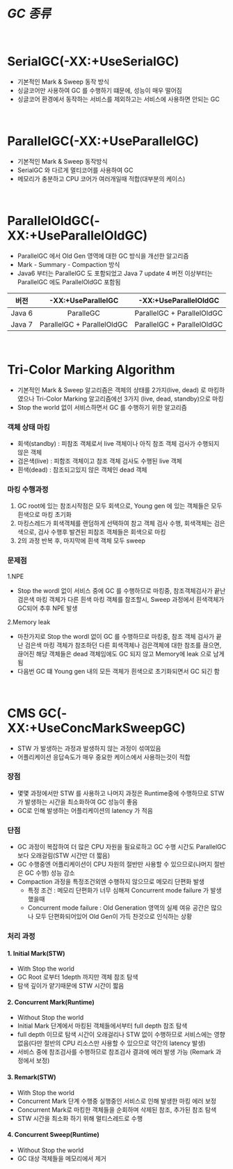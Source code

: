 # ***GC 종류***
<br>

# SerialGC(-XX:+UseSerialGC)
* 기본적인 Mark & Sweep 동작 방식
* 싱글코어만 사용하여 GC 를 수행하기 떄문에, 성능이 매우 떨어짐
* 싱글코어 환경에서 동작하는 서비스를 제외하고는 서비스에 사용하면 안되는 GC

<br>

# ParallelGC(-XX:+UseParallelGC)
* 기본적인 Mark & Sweep 동작방식
* SerialGC 와 다르게 멀티코어를 사용하여 GC
* 메모리가 충분하고 CPU 코어가 여러개일때 적합(대부분의 케이스)

<br>

# ParallelOldGC(-XX:+UseParallelOldGC)
* ParallelGC 에서 Old Gen 영역에 대한 GC 방식을 개선한 알고리즘
* Mark - Summary - Compaction 방식
* Java6 부터는 ParallelGC 도 포함되었고 Java 7 update 4 버전 이상부터는 ParallelGC 에도 ParallelOldGC 포함됨

| 버전 | -XX:+UseParallelGC | -XX:+UseParallelOldGC|
|:----:|:-------------:|:---------------:|
|Java 6 | ParalleGC | ParallelGC + ParallelOldGC |
|Java 7 | ParallelGC + ParallelOldGC | ParallelGC + ParallelOldGC |

<br>

# Tri-Color Marking Algorithm
* 기본적인 Mark & Sweep 알고리즘은 객체의 상태를 2가지(live, dead) 로 마킹하였으나 Tri-Color Marking 알고리즘에선 3가지 (live, dead, standby)으로 마킹
* Stop the world 없이 서비스하면서 GC 를 수행하기 위한 알고리즘

### 객체 상태 마킹
* 회색(standby) : 피참조 객체로서 live 객체이나 아직 참조 객체 검사가 수행되지 않은 객체
* 검은색(live) : 피함조 객체이고 참조 객체 검사도 수행된 live 객체
* 흰색(dead) : 참조되고있지 않은 객체인 dead 객체

### 마킹 수행과정
1. GC root에 있는 참조시작점은 모두 회색으로, Young gen 에 있는 객체들은 모두 흰색으로 마킹 초기화
2. 마킹스레드가 회색객체를 랜덤하게 선택하여 참고 객체 검사 수행, 회색객체는 검은색으로, 검사 수행후 발견된 피참조 객체들은 회색으로 마킹
3. 2의 과정 반복 후, 마지막에 흰색 객체 모두 sweep

### 문제점
1.NPE
* Stop the wordl 없이 서비스 중에 GC 를 수행하므로 마킹중, 참조객체검사가 끝난 검은색 마킹 객체가 다른 흰색 마킹 객체를 참조할시, Sweep 과정에서 흰색객체가 GC되어 추후 NPE 발생

2.Memory leak
* 마찬가지로 Stop the wordl 없이 GC 를 수행하므로 마킹중, 참조 객체 검사가 끝난 검은색 마킹 객체가 참조하던 다른 회색객체나 검은객체에 대한 참조를 끊으면, 끊어진 해당 객체들은 dead 객체임에도 GC 되지 않고 Memory에 leak 으로 남게됨
* 다음번 GC 떄 Young gen 내의 모든 객체가 흰색으로 초기화되면서 GC 되긴 함

<br>

# CMS GC(-XX:+UseConcMarkSweepGC)
* STW 가 발생하는 과정과 발생하지 않는 과정이 섞여있음
* 어플리케이션 응답속도가 매우 중요한 케이스에서 사용하는것이 적합

### 장점
* 몇몇 과정에서만 STW 를 사용하고 나머지 과정은 Runtime중에 수행하므로 STW가 발생하는 시간을 최소화하여 GC 성능이 좋음
* GC로 인해 발생하는 어플리케이션의 latency 가 적음

### 단점
* GC 과정이 복잡하여 더 많은 CPU 자원을 필요로하고 GC 수행 시간도 ParallelGC 보다 오래걸림(STW 시간만 더 짧음)
* GC 수행중엔 어플리케이션이 CPU 자원의 절반만 사용할 수 있으므로(나머지 절반은 GC 수행) 성능 감소
* Compaction 과정을 특정조건외엔 수행하지 않으므로 메모리 단편화 발생
    * 특정 조건 : 메모리 단편화가 너무 심해져 Concurrent mode failure 가 발생했을때
    * Concurrent mode failure : Old Generation 영역의 실제 여유 공간은 많으나 모두 단편화되어있어 Old Gen이 가득 찬것으로 인식하는 상황

### 처리 과정
#### 1. Initial Mark(STW)
* With Stop the world
* GC Root 로부터 1depth 까지만 객체 참조 탐색
* 탐색 깊이가 얕기때문에 STW 시간이 짧음

#### 2. Concurrent Mark(Runtime)
* Without Stop the world
* Initial Mark 단계에서 마킹된 객체들에서부터 full depth 참조 탐색
* full depth 이므로 탐색 시간이 오래걸리나 STW 없이 수행하므로 서비스에는 영향 없음(다만 절반의 CPU 리소스만 사용할 수 있으므로 약간의 latency 발생)
* 서비스 중에 참조검사를 수행하므로 참조검사 결과에 에러 발생 가능 (Remark 과정에서 보정)

#### 3. Remark(STW)
* With Stop the world
* Concurrent Mark 단계 수행중 실행중인 서비스로 인해 발생한 마킹 에러 보정
* Concurrent Mark로 마킹한 객체들을 순회하며 삭제된 참조, 추가된 참조 탐색
* STW 시간을 최소화 하기 위해 멀티스레드로 수행

#### 4. Concurrent Sweep(Runtime)
* Without Stop the world
* GC 대상 객체들을 메모리에서 제거